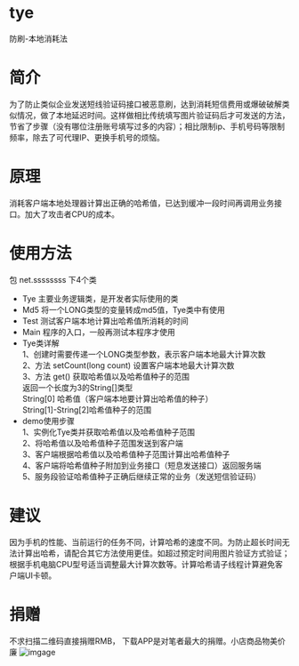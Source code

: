 # tye
防刷-本地消耗法
# 简介
为了防止类似企业发送短线验证码接口被恶意刷，达到消耗短信费用或爆破破解类似情况，做了本地延迟时间。这样做相比传统填写图片验证码后才可发送的方法，节省了步骤（没有哪位注册账号填写过多的内容）；相比限制ip、手机号码等限制频率，除去了可代理IP、更换手机号的烦恼。
# 原理
消耗客户端本地处理器计算出正确的哈希值，已达到缓冲一段时间再调用业务接口。加大了攻击者CPU的成本。
# 使用方法
包 net.ssssssss 下4个类  
* Tye 主要业务逻辑类，是开发者实际使用的类  
* Md5 将一个LONG类型的变量转成md5值，Tye类中有使用  
* Test 测试客户端本地计算出哈希值所消耗的时间  
* Main 程序的入口，一般再测试本程序才使用  
* Tye类详解  
    1、创建时需要传递一个LONG类型参数，表示客户端本地最大计算次数  
    2、方法 setCount(long count) 设置客户端本地最大计算次数  
    3、方法 get() 获取哈希值以及哈希值种子的范围  
        返回一个长度为3的String[]类型   
        String[0] 哈希值（客户端本地要计算出哈希值的种子）  
        String[1]-String[2]哈希值种子的范围  
* demo使用步骤  
    1、实例化Tye类并获取哈希值以及哈希值种子范围  
    2、将哈希值以及哈希值种子范围发送到客户端  
    3、客户端根据哈希值以及哈希值种子范围计算出哈希值种子  
    4、客户端将哈希值种子附加到业务接口（短息发送接口）返回服务端  
    5、服务段验证哈希值种子正确后继续正常的业务（发送短信验证码）  
# 建议
因为手机的性能、当前运行的任务不同，计算哈希的速度不同。为防止超长时间无法计算出哈希，请配合其它方法使用更佳。如超过预定时间用图片验证方式验证；根据手机电脑CPU型号适当调整最大计算次数等。计算哈希请子线程计算避免客户端UI卡顿。
# 捐赠
不求扫描二维码直接捐赠RMB， 下载APP是对笔者最大的捐赠。小店商品物美价廉
![imgage](http://tyemall.com/img/bg.png)

